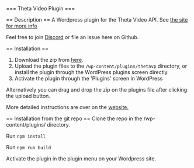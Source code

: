 === Theta Video Plugin ===

== Description ==
A Wordpress plugin for the Theta Video API. See [the site for more info](https://thetavideoplugin.com/)

Feel free to join [Discord](https://discord.gg/jzWfRFAArZ) or file an issue here on Github.

== Installation ==

1. Download the zip from [here](https://github.com/thetavideoplugin/thetavideoplugin/releases/tag/V0.0.1). 
2. Upload the plugin files to the `/wp-content/plugins/thetavp` directory, or install the plugin through the WordPress
   plugins screen directly.
3. Activate the plugin through the 'Plugins' screen in WordPress

Alternatively you can drag and drop the zip on the plugins file after clicking the upload button.

More detailed instructions are over on the [website.](https://thetavideoplugin.com/)

== Installation from the git repo == 
Clone the repo in the /wp-content/plugins/ directory.

Run `npm install`

Run `npm run build`

Activate the plugin in the plugin menu on your Wordpress site. 
